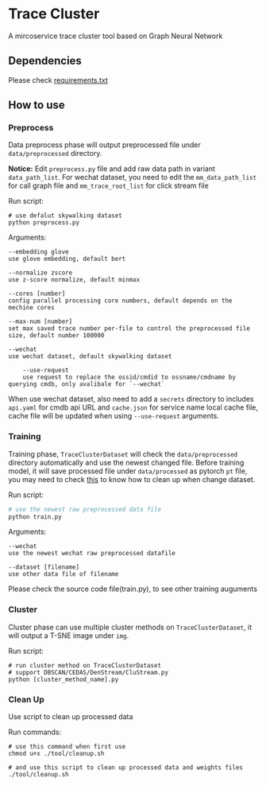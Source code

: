 # Trace Cluster

A mircoservice trace cluster tool based on Graph Neural Network

## Dependencies

Please check [requirements.txt](./requirements.txt)

## How to use

### Preprocess

Data preprocess phase will output preprocessed file under `data/preprocessed` directory.

**Notice:** Edit `preprocess.py` file and add raw data path in variant `data_path_list`. For wechat dataset, you need to edit the `mm_data_path_list` for call graph file and `mm_trace_root_list` for click stream file

Run script:

```shell
# use defalut skywalking dataset
python preprocess.py
```

Arguments:
```
--embedding glove
use glove embedding, default bert

--normalize zscore
use z-score normalize, default minmax

--cores [number]
config parallel processing core numbers, default depends on the mechine cores

--max-num [number]
set max saved trace number per-file to control the preprocessed file size, default number 100000

--wechat
use wechat dataset, default skywalking dataset

	--use-request
	use request to replace the ossid/cmdid to ossname/cmdname by querying cmdb, only avalibale for `--wechat`
```

When use wechat dataset, also need to add a `secrets` directory to includes `api.yaml` for cmdb api URL and `cache.json` for service name local cache file, cache file will be updated when using `--use-request` arguments.

### Training

Training phase, `TraceClusterDataset` will check the `data/preprocessed` directory automatically and use the newest changed file. Before training model, it will save processed file under `data/processed` as pytorch `pt` file, you may need to check [this](#clean-up) to know how to clean up when change dataset.

Run script:
```python
# use the newest raw preprocessed data file
python train.py
```

Arguments:
```
--wechat
use the newest wechat raw preprocessed datafile

--dataset [filename]
use other data file of filename
```
Please check the source code file(train.py), to see other training auguments

### Cluster

Cluster phase can use multiple cluster methods on `TraceClusterDataset`, it will output a T-SNE image under `img`.

Run script:
```shell
# run cluster method on TraceClusterDataset
# support DBSCAN/CEDAS/DenStream/CluStream.py
python [cluster_method_name].py
```

### Clean Up

Use script to clean up processed data

Run commands:
```shell
# use this command when first use
chmod u+x ./tool/cleanup.sh

# and use this script to clean up processed data and weights files
./tool/cleanup.sh
```